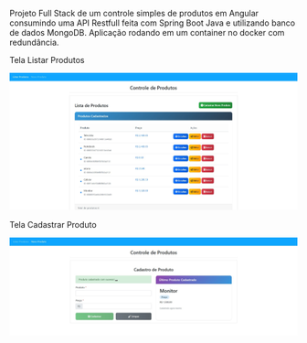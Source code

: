 Projeto Full Stack de um controle simples de produtos em Angular consumindo uma API Restfull feita com Spring Boot Java e utilizando banco de dados MongoDB. Aplicação rodando em um container no docker com redundância.
 




 
 
 
 
 Tela Listar Produtos

![Tela Listar Produtos](https://github.com/PcJunioor/Controle-de-Produtos/blob/master/Tela%20Listar%20produtos.jpg)



 Tela Cadastrar Produto

![Tela Cadastrar Produto](https://github.com/PcJunioor/Controle-de-Produtos/blob/master/Tela%20Cadastrar%20produtos.jpg)
